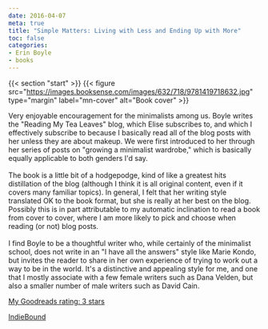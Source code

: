 ```yaml
---
date: 2016-04-07
meta: true
title: "Simple Matters: Living with Less and Ending Up with More"
toc: false
categories:
- Erin Boyle
- books
---
```


{{< section "start" >}}
{{< figure src="https://images.booksense.com/images/632/718/9781419718632.jpg" type="margin" label="mn-cover" alt="Book cover" >}}

Very enjoyable encouragement for the minimalists among us. Boyle writes the "Reading My Tea Leaves" blog, which Elise subscribes to, and which I effectively subscribe to because I basically read all of the blog posts with her unless they are about makeup. We were first introduced to her through her series of posts on "growing a minimalist wardrobe," which is basically equally applicable to both genders I'd say. <br /><br />The book is a little bit of a hodgepodge, kind of like a greatest hits distillation of the blog (although I think it is all original content, even if it covers many familiar topics). In general, I felt that her writing style translated OK to the book format, but she is really at her best on the blog. Possibly this is in part attributable to my automatic inclination to read a book from cover to cover, where I am more likely to pick and choose when reading (or not) blog posts.<br /><br />I find Boyle to be a thoughtful writer who, while certainly of the minimalist school, does not write in an "I have all the answers" style like Marie Kondo, but invites the reader to share in her own experience of trying to work out a way to be in the world. It's a distinctive and appealing style for me, and one that I mostly associate with a few female writers such as Dana Velden, but also a smaller number of male writers such as David Cain. 

[My Goodreads rating: 3 stars](https://www.goodreads.com/review/show/1597520029)  

[IndieBound](https://www.indiebound.org/book/9781419718632)
